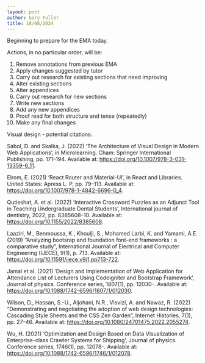 ```yaml
---
layout: post
author: Gary Fuller
title: 18/08/2024
---
```

Beginning to prepare for the EMA today.

Actions, in no particular order, will be:

1. Remove annotations from previous EMA
2. Apply changes suggested by tutor
3. Carry out research for existing sections that need improving
4. Alter existing sections
5. Alter appendices
6. Carry out research for new sections
7. Write new sections
8. Add any new appendices
9. Proof read for both structure and tense (repeatedly)
10. Make any final changes

Visual design - potential citations:

Sabol, D. and Skalka, J. (2022) ‘The Architecture of Visual Design in Modern Web Applications’, in Microlearning. Cham: Springer International Publishing, pp. 171–194. Available at: https://doi.org/10.1007/978-3-031-13359-6_11.

Elrom, E. (2021) ‘React Router and Material-UI’, in React and Libraries. United States: Apress L. P, pp. 79–113. Available at: https://doi.org/10.1007/978-1-4842-6696-0_4.

Qutieshat, A. et al. (2022) ‘Interactive Crossword Puzzles as an Adjunct Tool in Teaching Undergraduate Dental Students’, International journal of dentistry, 2022, pp. 8385608–10. Available at: https://doi.org/10.1155/2022/8385608.

Laaziri, M., Benmoussa, K., Khoulji, S., Mohamed Larbi, K. and Yamami, A.E. (2019) “Analyzing bootsrap and foundation font-end frameworks : a comparative study”, International Journal of Electrical and Computer Engineering (IJECE), 9(1), p. 713. Available at: https://doi.org/10.11591/ijece.v9i1.pp713-722.

Jamal et al. (2021) ‘Design and Implementation of Web Application for Attendance List of Lecturers Using Codeigniter and Bootstrap Framework’, Journal of physics. Conference series, 1807(1), pp. 12030-. Available at: https://doi.org/10.1088/1742-6596/1807/1/012030.

Wilson, D., Hassan, S.-U., Aljohani, N.R., Visvizi, A. and Nawaz, R. (2022) “Demonstrating and negotiating the adoption of web design technologies: Cascading Style Sheets and the CSS Zen Garden”, Internet Histories, 7(1), pp. 27–46. Available at: https://doi.org/10.1080/24701475.2022.2055274.

Wu, H. (2021) ‘Optimization and Design Based on Data Visualization of Enterprise-class Crawler Systems for Shipping’, Journal of physics. Conference series, 1746(1), pp. 12078-. Available at: https://doi.org/10.1088/1742-6596/1746/1/012078.




